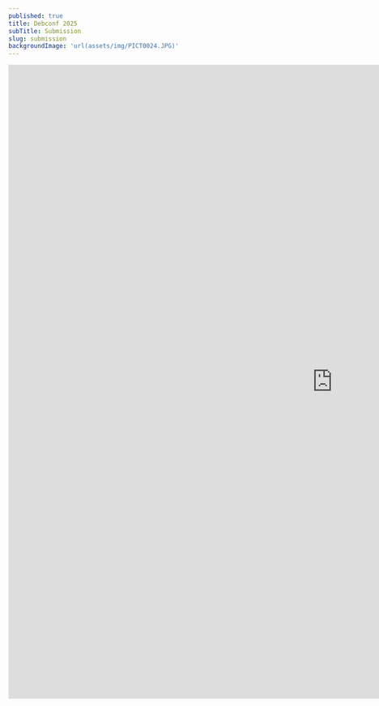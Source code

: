 ```yaml
---
published: true
title: Debconf 2025
subTitle: Submission
slug: submission
backgroundImage: 'url(assets/img/PICT0024.JPG)'
---
```


<div class="container">
    <div class="row justify-content-center">
        <div class="text-center">
            <iframe src="https://hotrcpdebconf.diverse-team.fr/" width="1280" height="1250" frameborder="0" marginheight="0" marginwidth="0">Chargement…</iframe>
        </div>
    </div>
</div>

